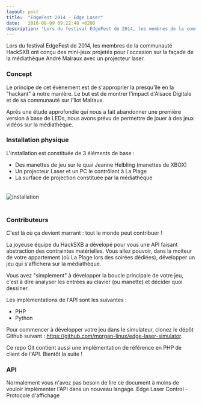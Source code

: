 ```yaml
---
layout: post
title:  "EdgeFest 2014 - Edge Laser"
date:   2016-08-09 09:22:48 +0200
description: "Lors du festival EdgeFest de 2014, les membres de la communauté HackSXB ont conçu des mini-jeux projetés pour l'occasion sur la façade de la médiathèque André Malraux avec un projecteur laser."
---
```

Lors du festival EdgeFest de 2014, les membres de la communauté HackSXB ont conçu des mini-jeux projetés pour l'occasion sur la façade de la médiathèque André Malraux avec un projecteur laser.

### Concept

Le principe de cet évènement est de s'approprier la presqu'île en la "hackant" à notre manière. Le but est de montrer l'impact d'Alsace Digitale et de sa communauté sur l'îlot Malraux.

Après une étude approfondie qui nous a fait abandonner une première version à base de LEDs, nous avons prévu de permettre de jouer à des jeux vidéos sur la médiathèque.

### Installation physique

L'installation est constituée de 3 éléments de base :

* Des manettes de jeu sur le quai Jeanne Helbling (manettes de XBOX)
* Un projecteur Laser et un PC le contrôlant à La Plage
* La surface de projection constituée par la médiathèque


<img src="{{ site.url }}/assets/img/projet-edgelaser-installation.jpg" style="margin: 20px auto;" alt="installation">

### Contributeurs

C'est là où ça devient marrant : tout le monde peut contribuer !

La joyeuse équipe du HackSXB a dévelopé pour vous une API faisant abstraction des contraintes matérielles. Vous allez pouvoir, dans la moiteur de votre appartement (où La Plage lors des soirées dédiées), développer un jeu qui s'affichera sur la médiathèque.

Vous avez "simplement" à développer la boucle principale de votre jeu, c'est à dire analyser les entrées au clavier (ou manette) et décider quoi dessiner.

Les implémentations de l'API sont les suivantes :

* PHP
* Python

Pour commencer à développer votre jeu dans le simulateur, clonez le dépôt Github suivant : https://github.com/morgan-linux/edge-laser-simulator.

Ce repo Git contient aussi une implémentation de référence en PHP de client de l'API. Bientôt la suite !

### API

Normalement vous n'avez pas besoin de lire ce document à moins de vouloir implémenter l'API dans un nouveau langage. Edge Laser Control - Protocole d'affichage
